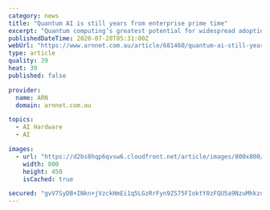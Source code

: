 ```yaml
---
category: news
title: "Quantum AI is still years from enterprise prime time"
excerpt: "Quantum computing’s greatest potential for widespread adoption during this decade is in artificial intelligence."
publishedDateTime: 2020-07-20T05:31:00Z
webUrl: "https://www.arnnet.com.au/article/681460/quantum-ai-still-years-from-enterprise-prime-time/"
type: article
quality: 39
heat: 39
published: false

provider:
  name: ARN
  domain: arnnet.com.au

topics:
  - AI Hardware
  - AI

images:
  - url: "https://d2bs8hqp6qvsw6.cloudfront.net/article/images/800x800/dimg/ms-quantum-computer-microsoft-100832183-orig.jpg"
    width: 800
    height: 450
    isCached: true

secured: "gvV7SyDB+INkn+jVzckHmEi1q5LGzRrFyn9ZS75FIoktY0zFQU5a9NzuMhkzuPEuz8HuJo9beKBxbkDHa0vjcDSQV0D3RFXD0RNx5eR1ijLOW77ZJaz3sNUOf3lWoa9JcmPeFkZLwJf6IjidNkVcaRHnc3//2gRbzBIdiSkruOWOi6nWrHw+844ItnSx8LTcj5MRZEvJygMX8UQDjj+A1U3V7znJ540DyQPVFib1GpWKXuIJIiURN4lHfHi0THREV45Fdnn1u+a45dpwlO/yiwjA1FCeEL/f9GCiWLiCFQZ3tR7Y7DlGaefUcG3thIjggoAuUXBsaom89RgS6ZQXng==;QN0V+03X63gKXYxr9w38cA=="
---
```


